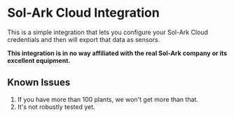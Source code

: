 # Sol-Ark Cloud Integration

This is a simple integration that lets you configure your Sol-Ark Cloud
credentials and then will export that data as sensors.

**This integration is in no way affiliated with the real Sol-Ark company
or its excellent equipment.**

## Known Issues

1. If you have more than 100 plants, we won't get more than that.
2. It's not robustly tested yet.